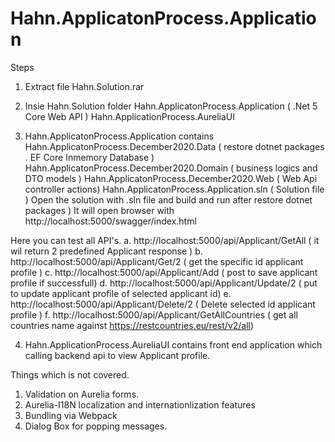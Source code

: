 # Hahn.ApplicatonProcess.Application

Steps

1. Extract file Hahn.Solution.rar
2. Insie Hahn.Solution folder 
Hahn.ApplicatonProcess.Application ( .Net 5 Core Web API )
Hahn.ApplicationProcess.AureliaUI

3. Hahn.ApplicatonProcess.Application contains
	Hahn.ApplicatonProcess.December2020.Data  ( restore dotnet packages . EF Core Inmemory Database )
	Hahn.ApplicatonProcess.December2020.Domain ( business logics and DTO models )
	Hahn.ApplicatonProcess.December2020.Web ( Web Api controller actions)
	Hahn.ApplicatonProcess.Application.sln ( Solution file )
Open the solution with .sln file and build and run after restore dotnet packages )
It will open browser with 
http://localhost:5000/swagger/index.html

Here you can test all API's. 
a.	http://localhost:5000/api/Applicant/GetAll  ( it wil return 2 predefined Applicant response )
b.	http://localhost:5000/api/Applicant/Get/2   ( get the specific id applicant profile )
c.	http://localhost:5000/api/Applicant/Add     ( post to save applicant profile if successfull)
d.	http://localhost:5000/api/Applicant/Update/2 ( put to update applicant profile of selected applicant id)
e.	http://localhost:5000/api/Applicant/Delete/2  ( Delete selected id applicant profile )
f.	http://localhost:5000/api/Applicant/GetAllCountries ( get all countries name against https://restcountries.eu/rest/v2/all)

4. Hahn.ApplicationProcess.AureliaUI contains
	front end application which calling backend api to view Applicant profile.

Things which is not covered.
1. Validation on Aurelia forms.
2. Aurelia-I18N localization and internationlization features
3. Bundling via Webpack
4. Dialog Box for popping messages.




